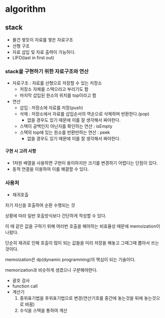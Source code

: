 # algorithm

## stack

- 물건 쌓듯이 자료를 쌓은 자료구조
- 선형 구조
- 자료 삽입 및 자료 출력이 가능하다.
- LIFO(last in first out)

### stack을 구현하기 위한 자료구조와 연산

- 자료구조 : 자료를 선형으로 저장할 수 있는 저장소
  - 저장소 자체를 스택으라고 부리기도 함
  - 마지막 삽입된 원소의 위치를 top이라고 함
- 연산
  - 삽입 : 저장소에 자료를 저장(push)
  - 삭제 : 저장소에서 자료를 삽입순서의 역순으로 삭제하며 반환한다.(pop)
    - 없을 경우도 있기 때문에 이를 잘 생각해서 짜야한다.
  - 스택이 공백인지 아닌지를 확인하는 연산 : isEmpty
  - 스택의 top에 있는 원소를 반환만하는 연산 : peek
    - 없을 경우도 있기 때문에 이를 잘 생각해서 짜야한다.

#### 구현 시 고려 사항

- 1차원 배열을 사용하면 구현이 용이하지만 크기를 변경하기 어렵다는 단점이 있다.
- 동적 연결을 이용하여 이를 해결할 수 있다.

### 사용처
- 재귀호출

자기 자신을 호출하여 순환 수행되는 것

상황에 따라 일반 호출방식보다 간단하게 작성할 수 있다.

이 때 같은 값을 구하기 위해 여러번 호출을 해야하는 비효율성 때문에 memoization이 나왔다.

단순히 재귀로 인해 호출이 많이 되는 값들을 미리 저장을 해놓고 그때그때  뽑아서 쓰는 것이다.

memoization은 dp(dynamic programming)의 핵심이 되는 기술이다.

memorization과 비슷하게 생겼으나 구분해야한다.


- 괄호 검사
- function call
- 계산기
  1. 중위표기법을 후위표기법으로 변경(연산기호를 중간에 놓는것을 뒤에 놓는것으로 바꿈)
  2. 수식을 스택을 통하여 계산

